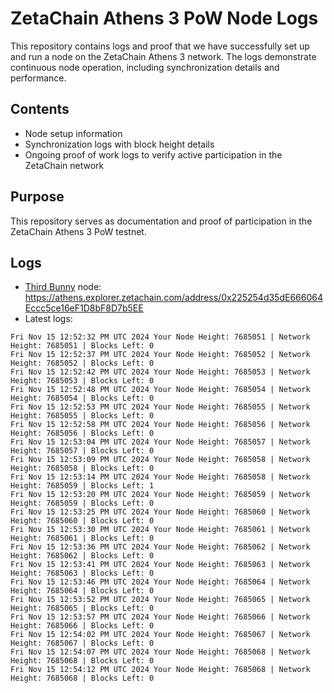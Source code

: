 # ZetaChain Athens 3 PoW Node Logs
This repository contains logs and proof that we have successfully set up and run a node on the ZetaChain Athens 3 network. The logs demonstrate continuous node operation, including synchronization details and performance.

## Contents
- Node setup information
- Synchronization logs with block height details
- Ongoing proof of work logs to verify active participation in the ZetaChain network

## Purpose
This repository serves as documentation and proof of participation in the ZetaChain Athens 3 PoW testnet.

## Logs

- [Third Bunny](https://thirdbunny.xyz/) node: https://athens.explorer.zetachain.com/address/0x225254d35dE666064Eccc5ce16eF1D8bF8D7b5EE
- Latest logs:
```
Fri Nov 15 12:52:32 PM UTC 2024 Your Node Height: 7685051 | Network Height: 7685051 | Blocks Left: 0
Fri Nov 15 12:52:37 PM UTC 2024 Your Node Height: 7685052 | Network Height: 7685052 | Blocks Left: 0
Fri Nov 15 12:52:42 PM UTC 2024 Your Node Height: 7685053 | Network Height: 7685053 | Blocks Left: 0
Fri Nov 15 12:52:48 PM UTC 2024 Your Node Height: 7685054 | Network Height: 7685054 | Blocks Left: 0
Fri Nov 15 12:52:53 PM UTC 2024 Your Node Height: 7685055 | Network Height: 7685055 | Blocks Left: 0
Fri Nov 15 12:52:58 PM UTC 2024 Your Node Height: 7685056 | Network Height: 7685056 | Blocks Left: 0
Fri Nov 15 12:53:04 PM UTC 2024 Your Node Height: 7685057 | Network Height: 7685057 | Blocks Left: 0
Fri Nov 15 12:53:09 PM UTC 2024 Your Node Height: 7685058 | Network Height: 7685058 | Blocks Left: 0
Fri Nov 15 12:53:14 PM UTC 2024 Your Node Height: 7685058 | Network Height: 7685059 | Blocks Left: 1
Fri Nov 15 12:53:20 PM UTC 2024 Your Node Height: 7685059 | Network Height: 7685059 | Blocks Left: 0
Fri Nov 15 12:53:25 PM UTC 2024 Your Node Height: 7685060 | Network Height: 7685060 | Blocks Left: 0
Fri Nov 15 12:53:30 PM UTC 2024 Your Node Height: 7685061 | Network Height: 7685061 | Blocks Left: 0
Fri Nov 15 12:53:36 PM UTC 2024 Your Node Height: 7685062 | Network Height: 7685062 | Blocks Left: 0
Fri Nov 15 12:53:41 PM UTC 2024 Your Node Height: 7685063 | Network Height: 7685063 | Blocks Left: 0
Fri Nov 15 12:53:46 PM UTC 2024 Your Node Height: 7685064 | Network Height: 7685064 | Blocks Left: 0
Fri Nov 15 12:53:52 PM UTC 2024 Your Node Height: 7685065 | Network Height: 7685065 | Blocks Left: 0
Fri Nov 15 12:53:57 PM UTC 2024 Your Node Height: 7685066 | Network Height: 7685066 | Blocks Left: 0
Fri Nov 15 12:54:02 PM UTC 2024 Your Node Height: 7685067 | Network Height: 7685067 | Blocks Left: 0
Fri Nov 15 12:54:07 PM UTC 2024 Your Node Height: 7685068 | Network Height: 7685068 | Blocks Left: 0
Fri Nov 15 12:54:12 PM UTC 2024 Your Node Height: 7685068 | Network Height: 7685068 | Blocks Left: 0
```
